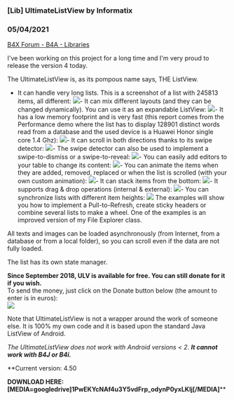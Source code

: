 ### [Lib] UltimateListView by Informatix
### 05/04/2021
[B4X Forum - B4A - Libraries](https://www.b4x.com/android/forum/threads/22736/)

I've been working on this project for a long time and I'm very proud to release the version 4 today.  
  
The UltimateListView is, as its pompous name says, THE ListView.  
  

- It can handle very long lists. This is a screenshot of a list with 245813 items, all different:
![](https://www.b4x.com/android/forum/attachments/18467)- It can mix different layouts (and they can be changed dynamically). You can use it as an expandable ListView:
![](https://www.b4x.com/android/forum/attachments/14357)- It has a low memory footprint and is very fast (this report comes from the Performance demo where the list has to display 128901 distinct words read from a database and the used device is a Huawei Honor single core 1.4 Ghz):
![](https://www.b4x.com/android/forum/attachments/21236)- It can scroll in both directions thanks to its swipe detector:
![](https://www.b4x.com/android/forum/attachments/14361)- The swipe detector can also be used to implement a swipe-to-dismiss or a swipe-to-reveal:
![](https://www.b4x.com/android/forum/attachments/21240)- You can easily add editors to your table to change its content:
![](https://www.b4x.com/android/forum/attachments/14356)- You can animate the items when they are added, removed, replaced or when the list is scrolled (with your own custom animation):
![](https://www.b4x.com/android/forum/attachments/21238)- It can stack items from the bottom:
![](https://www.b4x.com/android/forum/attachments/16150)- It supports drag & drop operations (internal & external):
![](https://www.b4x.com/android/forum/attachments/21235)- You can synchronize lists with different item heights:
![](https://www.b4x.com/android/forum/attachments/50630)
The examples will show you how to implement a Pull-to-Refresh, create sticky headers or combine several lists to make a wheel. One of the examples is an improved version of my File Explorer class.  
  
All texts and images can be loaded asynchronously (from Internet, from a database or from a local folder), so you can scroll even if the data are not fully loaded.  
  
The list has its own state manager.  
  
**Since September 2018, ULV is available for free. You can still donate for it if you wish.**  
To send the money, just click on the Donate button below (the amount to enter is in euros):  
[![](https://www.paypalobjects.com/en_US/i/btn/btn_donateCC_LG.gif)](https://www.paypal.com/cgi-bin/webscr?cmd=_donations&business=UX9WAWBVPGCUQ&lc=US&item_name=Fr%c3%a9d%c3%a9ric%20Leneuf%2dMagaud&currency_code=EUR&bn=PP%2dDonationsBF%3abtn_donateCC_LG%2egif%3aNonHosted)  
  
Note that UltimateListView is not a wrapper around the work of someone else. It is 100% my own code and it is based upon the standard Java ListView of Android.  
  
*The UltimateListView does not work with Android versions < 2. **It cannot work with B4J or B4i.***  
  
**Current version: 4.50  
  
**DOWNLOAD HERE:**  
**[MEDIA=googledrive]1PwEKYcNAf4u3Y5vdFrp\_odynP0yxLKlj[/MEDIA]****